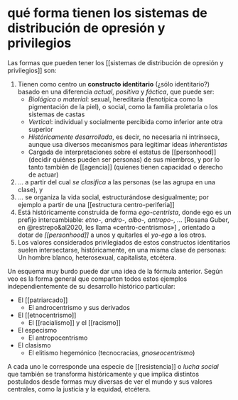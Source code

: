 # qué forma tienen los sistemas de distribución de opresión y privilegios
Las formas que pueden tener los [[sistemas de distribución de opresión y privilegios]] son:

1. Tienen como centro un **constructo identitario** (¿sólo identitario?) basado en una diferencia *actual*, *positiva* y *fáctica*, que puede ser:
	- *Biológica o material*: sexual, hereditaria (fenotípica como la pigmentación de la piel), o social, como la familia proletaria o los sistemas de castas
	- *Vertical*: individual y socialmente percibida como inferior ante otra superior
	- *Históricamente desarrollada*, es decir, no necesaria ni intrínseca, aunque usa diversos mecanismos para legitimar ideas *inherentistas*
	- Cargada de interpretaciones sobre el estatus de [[personhood]] (decidir quiénes pueden ser personas) de sus miembros, y por lo tanto también de [[agencia]] (quienes tienen capacidad o derecho de actuar)
2. ... a partir del cual *se clasifica* a las personas (se las agrupa en una clase), y 
3. ... se organiza la vida social, estructurándose desigualmente; por ejemplo a partir de una [[estructura centro-periferia]]
4. Está históricamente construida de forma *ego-centrista*, donde ego es un prefijo intercambiable: *etno-, andro-, albo-, antropo-, ...* [Rosana Guber, en @restrepo&al2020, les llama «centro-centrismos»] , orientado a dotar de *[[personhood]]*  a unos y quitarles el *yo-ego* a los otros.
5. Los valores considerados privilegiados de estos constructos identitarios suelen intersectarse, históricamente, en una misma clase de personas: Un hombre blanco, heterosexual, capitalista, etcétera.

Un esquema muy burdo puede dar una idea de la fórmula anterior. Según veo es la forma general que comparten todos estos ejemplos independientemente de su desarrollo histórico particular:

- El [[patriarcado]]
	- El androcentrismo y sus derivados
- El [[etnocentrismo]]
    - El [[racialismo]] y el [[racismo]]
- El especismo
	- El antropocentrismo
- El clasismo
	- El elitismo hegemónico (tecnocracias, *gnoseocentrismo*)

A cada uno le corresponde una especie de [[resistencia]] o *lucha social* que también se transforma históricamente y que implica distintos postulados desde formas muy diversas de ver el mundo y sus valores centrales, como la justicia y la equidad, etcétera.
